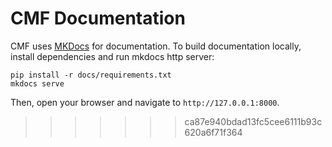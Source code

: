 # CMF Documentation

CMF uses [MKDocs](https://www.mkdocs.org/) for documentation. To build documentation locally, install dependencies
and run mkdocs http server:

```shell
pip install -r docs/requirements.txt
mkdocs serve
```

Then, open your browser and navigate to `http://127.0.0.1:8000`.
>>>>>>> ca87e940bdad13fc5cee6111b93c620a6f71f364
